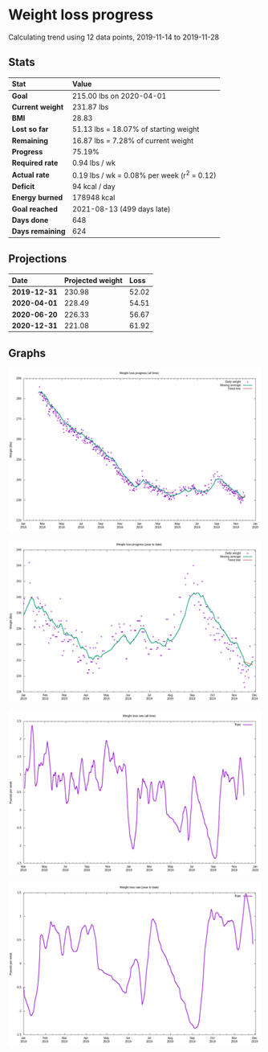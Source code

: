 # Weight loss progress

Calculating trend using 12 data points, 2019-11-14 to 2019-11-28

## Stats

Stat|Value
:-|:-
**Goal**|215.00 lbs on 2020-04-01
**Current weight**|231.87 lbs
**BMI**|28.83
**Lost so far**|51.13 lbs = 18.07% of starting weight
**Remaining**|16.87 lbs =  7.28% of current  weight
**Progress**|75.19%
**Required rate**|0.94 lbs / wk
**Actual rate**|0.19 lbs / wk = 0.08% per week  (r<sup>2</sup> = 0.12)
**Deficit**|94 kcal / day
**Energy burned**|178948 kcal
**Goal reached**|2021-08-13 (499 days late)
**Days done**|648
**Days remaining**|624

## Projections

Date|Projected weight|Loss
:-|:-|:-
**2019-12-31**|230.98|52.02
**2020-04-01**|228.49|54.51
**2020-06-20**|226.33|56.67
**2020-12-31**|221.08|61.92

## Graphs

![](weight-graph-alltime.png)

![](weight-graph-ytd.png)

![](rate-graph-alltime.png)

![](rate-graph-ytd.png)
